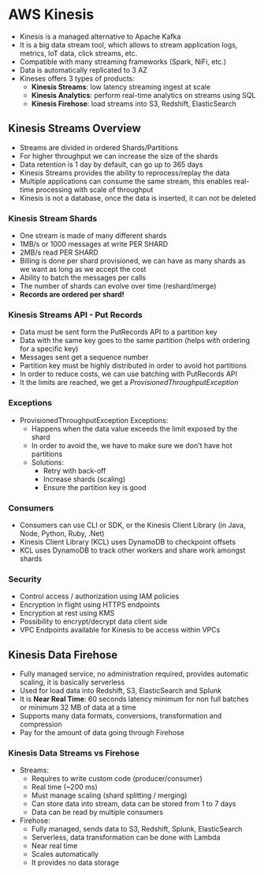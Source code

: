 # AWS Kinesis

- Kinesis is a managed alternative to Apache Kafka
- It is a big data stream tool, which allows to stream application logs, metrics, IoT data, click streams, etc.
- Compatible with many streaming frameworks (Spark, NiFi, etc.)
- Data is automatically replicated to 3 AZ
- Kineses offers 3 types of products:
    - **Kinesis Streams**: low latency streaming ingest at scale
    - **Kinesis Analytics**: perform real-time analytics on streams using SQL
    - **Kinesis Firehose**: load streams into S3, Redshift, ElasticSearch

## Kinesis Streams Overview

- Streams are divided in ordered Shards/Partitions
- For higher throughput we can increase the size of the shards
- Data retention is 1 day by default, can go up to 365 days
- Kinesis Streams provides the ability to reprocess/replay the data
- Multiple applications can consume the same stream, this enables real-time processing with scale of throughput
- Kinesis is not a database, once the data is inserted, it can not be deleted

### Kinesis Stream Shards

- One stream is made of many different shards
- 1MB/s or 1000 messages at write PER SHARD
- 2MB/s read PER SHARD
- Billing is done per shard provisioned, we can have as many shards as we want as long as we accept the cost
- Ability to batch the messages per calls
- The number of shards can evolve over time (reshard/merge)
- **Records are ordered per shard!**

### Kinesis Streams API - Put Records

- Data must be sent form the PutRecords API to a partition key
- Data with the same key goes to the same partition (helps with ordering for a specific key)
- Messages sent get a sequence number
- Partition key must be highly distributed in order to avoid hot partitions
- In order to reduce costs, we can use batching with PutRecords API
- It the limits are reached, we get a *ProvisionedThroughputException*

### Exceptions

- ProvisionedThroughputException Exceptions:
    - Happens when the data value exceeds the limit exposed by the shard
    - In order to avoid the, we have to make sure we don't have hot partitions
    - Solutions:
        - Retry with back-off
        - Increase shards (scaling)
        - Ensure the partition key is good

### Consumers

- Consumers can use CLI or SDK, or the Kinesis Client Library (in Java, Node, Python, Ruby, .Net)
- Kinesis Client Library (KCL) uses DynamoDB to checkpoint offsets
- KCL uses DynamoDB to track other workers and share work amongst shards

### Security

- Control access / authorization using IAM policies
- Encryption in flight using HTTPS endpoints
- Encryption at rest using KMS
- Possibility to encrypt/decrypt data client side
- VPC Endpoints available for Kinesis to be access within VPCs

## Kinesis Data Firehose

- Fully managed service, no administration required, provides automatic scaling, it is basically serverless
- Used for load data into Redshift, S3, ElasticSearch and Splunk
- It is **Near Real Time**: 60 seconds latency minimum for non full batches or minimum 32 MB of data at a time
- Supports many data formats, conversions, transformation and compression
- Pay for the amount of data going through Firehose

### Kinesis Data Streams vs Firehose

- Streams:
    - Requires to write custom code (producer/consumer)
    - Real time (~200 ms)
    - Must manage scaling (shard splitting / merging)
    - Can store data into stream, data can be stored from 1 to 7 days
    - Data can be read by multiple consumers
- Firehose:
    - Fully managed, sends data to S3, Redshift, Splunk, ElasticSearch
    - Serverless, data transformation can be done with Lambda
    - Near real time
    - Scales automatically
    - It provides no data storage